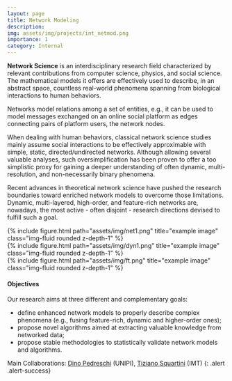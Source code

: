 ```yaml
---
layout: page
title: Network Modeling
description: 
img: assets/img/projects/int_netmod.png
importance: 1
category: Internal
---
```


**Network Science** is an interdisciplinary research field characterized by relevant contributions from computer science, physics, and social science. 
The mathematical models it offers are effectively used to describe, in an abstract space, countless real-world phenomena spanning from biological interactions to human behaviors. 

Networks model relations among a set of entities, e.g., it can be used to model messages exchanged on an online social platform as edges connecting pairs of platform users, the network nodes. 

When dealing with human behaviors, classical network science studies mainly assume social interactions to be effectively approximable with simple, static, directed/undirected networks. 
Although allowing several valuable analyses, such oversimplification has been proven to offer a too simplistic proxy for gaining a deeper understanding of often dynamic, multi-resolution, and non-necessarily binary phenomena. 

Recent advances in theoretical network science have pushed the research boundaries toward enriched network models to overcome those limitations. 
Dynamic, multi-layered, high-order, and feature-rich networks are, nowadays, the most active - often disjoint - research directions devised to fulfill such a goal. 

<div class="row">
    <div class="col-sm mt-3 mt-md-0">
        {% include figure.html path="assets/img/net1.png" title="example image" class="img-fluid rounded z-depth-1" %}
    </div>
    <div class="col-sm mt-3 mt-md-0">
        {% include figure.html path="assets/img/dyn1.png" title="example image" class="img-fluid rounded z-depth-1" %}
    </div>
    <div class="col-sm mt-3 mt-md-0">
        {% include figure.html path="assets/img/ft.png" title="example image" class="img-fluid rounded z-depth-1" %}
    </div>
</div>

#### Objectives
Our research aims at three different and complementary goals:
- define enhanced network models to properly describe complex phenomena (e.g., fusing feature-rich, dynamic and higher-order ones);
- propose novel algorithms aimed at extracting valuable knowledge from networked data;
- propose stable methodologies to statistically validate network models and algorithms.

Main Collaborations: [Dino Pedreschi](https://scholar.google.it/citations?hl=it&user=5efz6osAAAAJ) (UNIPI), [Tiziano Squartini](https://scholar.google.it/citations?hl=it&user=xevG7aEAAAAJ) (IMT)
{: .alert .alert-success}